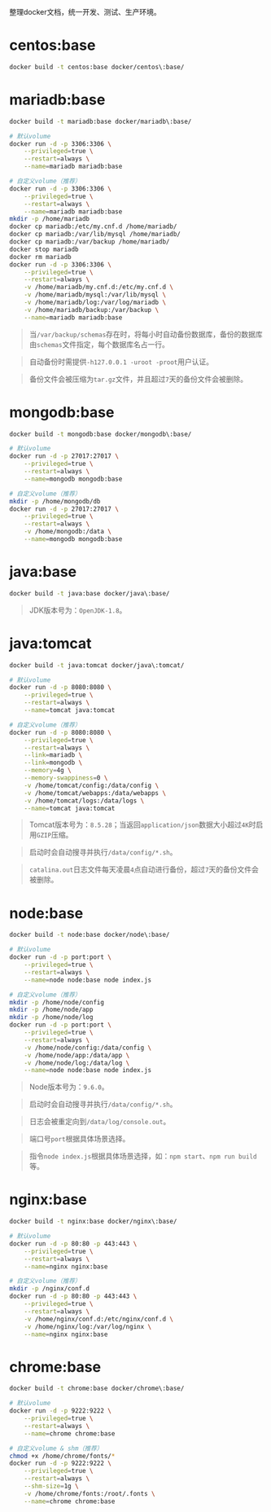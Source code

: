 整理docker文档，统一开发、测试、生产环境。

# centos:base
```bash
docker build -t centos:base docker/centos\:base/
```

# mariadb:base
```bash
docker build -t mariadb:base docker/mariadb\:base/

# 默认volume
docker run -d -p 3306:3306 \
    --privileged=true \
    --restart=always \
    --name=mariadb mariadb:base

# 自定义volume（推荐）
docker run -d -p 3306:3306 \
    --privileged=true \
    --restart=always \
    --name=mariadb mariadb:base
mkdir -p /home/mariadb
docker cp mariadb:/etc/my.cnf.d /home/mariadb/
docker cp mariadb:/var/lib/mysql /home/mariadb/
docker cp mariadb:/var/backup /home/mariadb/
docker stop mariadb
docker rm mariadb
docker run -d -p 3306:3306 \
    --privileged=true \
    --restart=always \
    -v /home/mariadb/my.cnf.d:/etc/my.cnf.d \
    -v /home/mariadb/mysql:/var/lib/mysql \
    -v /home/mariadb/log:/var/log/mariadb \
    -v /home/mariadb/backup:/var/backup \
    --name=mariadb mariadb:base
```
> 当`/var/backup/schemas`存在时，将每小时自动备份数据库，备份的数据库由`schemas`文件指定，每个数据库名占一行。

> 自动备份时需提供`-h127.0.0.1 -uroot -proot`用户认证。

> 备份文件会被压缩为`tar.gz`文件，并且超过`7`天的备份文件会被删除。

# mongodb:base
```bash
docker build -t mongodb:base docker/mongodb\:base/

# 默认volume
docker run -d -p 27017:27017 \
    --privileged=true \
    --restart=always \
    --name=mongodb mongodb:base

# 自定义volume（推荐）
mkdir -p /home/mongodb/db
docker run -d -p 27017:27017 \
    --privileged=true \
    --restart=always \
    -v /home/mongodb:/data \
    --name=mongodb mongodb:base
```

# java:base
```bash
docker build -t java:base docker/java\:base/
```
> JDK版本号为：`OpenJDK-1.8`。

# java:tomcat
```bash
docker build -t java:tomcat docker/java\:tomcat/

# 默认volume
docker run -d -p 8080:8080 \
    --privileged=true \
    --restart=always \
    --name=tomcat java:tomcat

# 自定义volume（推荐）
docker run -d -p 8080:8080 \
    --privileged=true \
    --restart=always \
    --link=mariadb \
    --link=mongodb \
    --memory=4g \
    --memory-swappiness=0 \
    -v /home/tomcat/config:/data/config \
    -v /home/tomcat/webapps:/data/webapps \
    -v /home/tomcat/logs:/data/logs \
    --name=tomcat java:tomcat
```
> Tomcat版本号为：`8.5.28`；当返回`application/json`数据大小超过`4K`时启用`GZIP`压缩。

> 启动时会自动搜寻并执行`/data/config/*.sh`。

> `catalina.out`日志文件每天凌晨`4`点自动进行备份，超过`7`天的备份文件会被删除。

# node:base
```bash
docker build -t node:base docker/node\:base/

# 默认volume
docker run -d -p port:port \
    --privileged=true \
    --restart=always \
    --name=node node:base node index.js

# 自定义volume（推荐）
mkdir -p /home/node/config
mkdir -p /home/node/app
mkdir -p /home/node/log
docker run -d -p port:port \
    --privileged=true \
    --restart=always \
    -v /home/node/config:/data/config \
    -v /home/node/app:/data/app \
    -v /home/node/log:/data/log \
    --name=node node:base node index.js
```
> Node版本号为：`9.6.0`。

> 启动时会自动搜寻并执行`/data/config/*.sh`。

> 日志会被重定向到`/data/log/console.out`。

> 端口号`port`根据具体场景选择。

> 指令`node index.js`根据具体场景选择，如：`npm start`、`npm run build`等。


# nginx:base
```bash
docker build -t nginx:base docker/nginx\:base/

# 默认volume
docker run -d -p 80:80 -p 443:443 \
    --privileged=true \
    --restart=always \
    --name=nginx nginx:base

# 自定义volume（推荐）
mkdir -p /nginx/conf.d
docker run -d -p 80:80 -p 443:443 \
    --privileged=true \
    --restart=always \
    -v /home/nginx/conf.d:/etc/nginx/conf.d \
    -v /home/nginx/log:/var/log/nginx \
    --name=nginx nginx:base
```

# chrome:base
```bash
docker build -t chrome:base docker/chrome\:base/

# 默认volume
docker run -d -p 9222:9222 \
    --privileged=true \
    --restart=always \
    --name=chrome chrome:base

# 自定义volume & shm（推荐）
chmod +x /home/chrome/fonts/*
docker run -d -p 9222:9222 \
    --privileged=true \
    --restart=always \
    --shm-size=1g \
    -v /home/chrome/fonts:/root/.fonts \
    --name=chrome chrome:base
```
